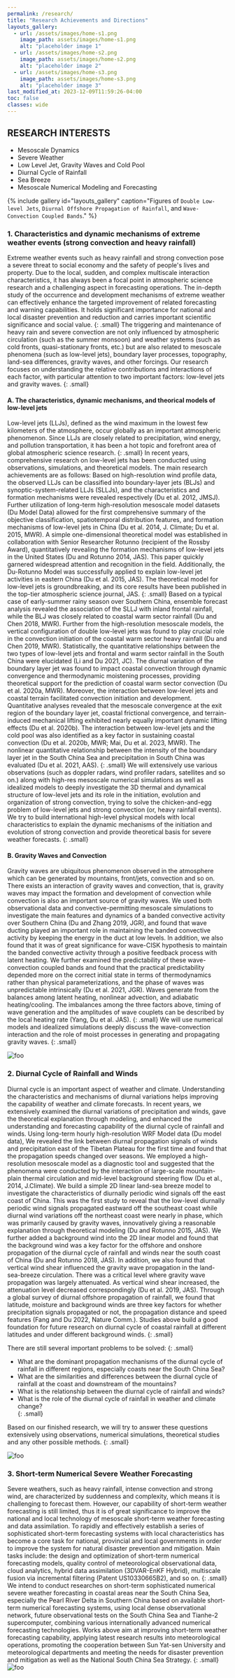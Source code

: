 ```yaml
---
permalink: /research/
title: "Research Achievements and Directions"
layouts_gallery:
  - url: /assets/images/home-s1.png
    image_path: assets/images/home-s1.png
    alt: "placeholder image 1"
  - url: /assets/images/home-s2.png
    image_path: assets/images/home-s2.png
    alt: "placeholder image 2"
  - url: /assets/images/home-s3.png
    image_path: assets/images/home-s3.png
    alt: "placeholder image 3"
last_modified_at: 2023-12-09T11:59:26-04:00
toc: false
classes: wide
---
```


## RESEARCH INTERESTS

* Mesoscale Dynamics
* Severe Weather
* Low Level Jet, Gravity Waves and Cold Pool
* Diurnal Cycle of Rainfall
* Sea Breeze
* Mesoscale Numerical Modeling and Forecasting

{% include gallery id="layouts_gallery" caption="Figures of `Double Low-level Jets`, `Diurnal Offshore Propagation of Rainfall`, and `Wave-Convection Coupled Bands`." %}

### 1. Characteristics and dynamic mechanisms of extreme weather events (strong convection and heavy rainfall)  

Extreme weather events such as heavy rainfall and strong convection pose a severe threat to social economy and the safety of people's lives and property. Due to the local, sudden, and complex multiscale interaction characteristics, it has always been a focal point in atmospheric science research and a challenging aspect in forecasting operations. The in-depth study of the occurrence and development mechanisms of extreme weather can effectively enhance the targeted improvement of related forecasting and warning capabilities. It holds significant importance for national and local disaster prevention and reduction and carries important scientific significance and social value.
{: .small}
The triggering and maintenance of heavy rain and severe convection are not only influenced by atmospheric circulation (such as the summer monsoon) and weather systems (such as cold fronts, quasi-stationary fronts, etc.) but are also related to mesoscale phenomena (such as low-level jets), boundary layer processes, topography, land-sea differences, gravity waves, and other forcings. Our research focuses on understanding the relative contributions and interactions of each factor, with particular attention to two important factors: low-level jets and gravity waves.
{: .small}

#### A. The characteristics, dynamic mechanisms, and theorical models of low-level jets

Low-level jets (LLJs), defined as the wind maximum in the lowest few kilometers of the atmosphere, occur globally as an important atmospheric phenomenon. Since LLJs are closely related to precipitation, wind energy, and pollution transportation, it has been a hot topic and forefront area of global atmospheric science research.
{: .small}
In recent years, comprehensive research on low-level jets has been conducted using observations, simulations, and theoretical models. The main research achievements are as follows: Based on high-resolution wind profile data, the observed LLJs can be classified into boundary-layer jets (BLJs) and synoptic-system-related LLJs (SLLJs), and the characteristics and formation mechanisms were revealed respectively (Du et al. 2012, JMSJ). Further utilization of long-term high-resolution mesoscale model datasets (Du Model Data) allowed for the first comprehensive summary of the objective classification, spatiotemporal distribution features, and formation mechanisms of low-level jets in China (Du et al. 2014, J. Climate; Du et al. 2015, MWR). A simple one-dimensional theoretical model was established in collaboration with Senior Researcher Rotunno (recipient of the Rossby Award), quantitatively revealing the formation mechanisms of low-level jets in the United States (Du and Rotunno 2014, JAS). This paper quickly garnered widespread attention and recognition in the field. Additionally, the Du-Rotunno Model was successfully applied to explain low-level jet activities in eastern China (Du et al. 2015, JAS). The theoretical model for low-level jets is groundbreaking, and its core results have been published in the top-tier atmospheric science journal, JAS. 
{: .small}
Based on a typical case of early-summer rainy season over Southern China, ensemble forecast analysis revealed the association of the SLLJ with inland frontal rainfall, while the BLJ was closely related to coastal warm sector rainfall (Du and Chen 2018, MWR). Further from the high-resolution mesoscale models, the vertical configuration of double low-level jets was found to play crucial role in the convection initiation of the coastal warm sector heavy rainfall (Du and Chen 2019, MWR). Statistically, the quantitative relationships between the two types of low-level jets and frontal and warm sector rainfall in the South China were elucidated (Li and Du 2021, JC). The diurnal variation of the boundary layer jet was found to impact coastal convection through dynamic convergence and thermodynamic moistening processes, providing theoretical support for the prediction of coastal warm sector convection (Du et al. 2020a, MWR). Moreover, the interaction between low-level jets and coastal terrain facilitated convection initiation and development. Quantitative analyses revealed that the mesoscale convergence at the exit region of the boundary layer jet, coastal frictional convergence, and terrain-induced mechanical lifting exhibited nearly equally important dynamic lifting effects (Du et al. 2020b). The interaction between low-level jets and the cold pool was also identified as a key factor in sustaining coastal convection (Du et al. 2020b, MWR; Mai, Du et al. 2023, MWR). The nonlinear quantitative relationship between the intensity of the boundary layer jet in the South China Sea and precipitation in South China was evaluated (Du et al. 2021, AAS).
{: .small}
We will extensively use various observations (such as doppler radars, wind profiler radars, satellites and so on.) along with high-res mesoscale numerical simulations as well as idealized models to deeply investigate the 3D thermal and dynamical structure of low-level jets and its role in the initiation, evolution and organization of strong convection, trying to solve the chicken-and-egg problem of low-level jets and strong convection (or, heavy rainfall events). We try to build international high-level physical models with local characteristics to explain the dynamic mechanisms of the initiation and evolution of strong convection and provide theoretical basis for severe weather forecasts.
{: .small}

#### B. Gravity Waves and Convection

Gravity waves are ubiquitous phenomenon observed in the atmosphere which can be generated by mountains, front/jets, convection and so on. There exists an interaction of gravity waves and convection, that is, gravity waves may impact the formation and development of convection while convection is also an important source of gravity waves. We used both observational data and convective-permitting mesoscale simulations to investigate the main features and dynamics of a banded convective activity over Southern China (Du and Zhang 2019, JGR), and found that wave ducting played an important role in maintaining the banded convective activity by keeping the energy in the duct at low levels. In addition, we also found that it was of great significance for wave-CISK hypothesis to maintain the banded convective activity through a positive feedback process with latent heating. We further examined the predictability of these wave-convection coupled bands and found that the practical predictability depended more on the correct initial state in terms of thermodynamics rather than physical parameterizations, and the phase of waves was unpredictable intrinsically (Du et al. 2021, JGR). Waves generate from the balances among latent heating, nonlinear advection, and adiabatic heating/cooling. The imbalances among the three factors above, timing of wave generation and the amplitudes of wave couplets can be described by the local heating rate (Yang, Du et al. JAS).
{: .small}
We will use numerical models and idealized simulations deeply discuss the wave-convection interaction and the role of moist processes in generating and propagating gravity waves.
{: .small}

![foo](/assets/images/research-page-4.jpg)

### 2. Diurnal Cycle of Rainfall and Winds

Diurnal cycle is an important aspect of weather and climate. Understanding the characteristics and mechanisms of diurnal variations helps improving the capability of weather and climate forecasts. In recent years, we extensively examined the diurnal variations of precipitation and winds, gave the theoretical explanation through modeling, and enhanced the understanding and forecasting capability of the diurnal cycle of rainfall and winds. Using long-term hourly high-resolution WRF Model data (Du model data), We revealed the link between diurnal propagation signals of winds and precipitation east of the Tibetan Plateau for the first time and found that the propagation speeds changed over seasons. We employed a high-resolution mesoscale model as a diagnostic tool and suggested that the phenomena were conducted by the interaction of large-scale mountain-plain thermal circulation and mid-level background steering flow (Du et al., 2014, J.Climate). We build a simple 2D linear land-sea breeze model to investigate the characteristics of diurnally periodic wind signals off the east coast of China. This was the first study to reveal that the low-level diurnally periodic wind signals propagated eastward off the southeast coast while diurnal wind variations off the northeast coast were nearly in phase, which was primarily caused by gravity waves, innovatively giving a reasonable explanation through theoretical modeling (Du and Rotunno 2015, JAS). We further added a background wind into the 2D linear model and found that the background wind was a key factor for the offshore and onshore propagation of the diurnal cycle of rainfall and winds near the south coast of China (Du and Rotunno 2018, JAS). In addition, we also found that vertical wind shear influenced the gravity wave propagation in the land-sea-breeze circulation. There was a critical level where gravity wave propagation was largely attenuated. As vertical wind shear increased, the attenuation level decreased correspondingly (Du et al. 2019, JAS). Through a global survey of diurnal offshore propagation of rainfall, we found that latitude, moisture and background winds are three key factors for whether precipitation signals propagated or not, the propagation distance and speed features (Fang and Du 2022, Nature Comm.). Studies above build a good foundation for future research on diurnal cycle of coastal rainfall at different latitudes and under different background winds.
{: .small}

There are still several important problems to be solved:
{: .small}
* What are the dominant propagation mechanisms of the diurnal cycle of rainfall in different regions, especially coasts near the South China Sea?
* What are the similarities and differences between the diurnal cycle of rainfall at the coast and downstream of the mountains?
* What is the relationship between the diurnal cycle of rainfall and winds?
* What is the role of the diurnal cycle of rainfall in weather and climate change?  
{: .small}

Based on our finished research, we will try to answer these questions extensively using observations, numerical simulations, theoretical studies and any other possible methods.
{: .small}

![foo](/assets/images/research-page-2.png)

### 3. Short-term Numerical Severe Weather Forecasting

Severe weathers, such as heavy rainfall, intense convection and strong wind, are characterized by suddenness and complexity, which means it is challenging to forecast them. However, our capability of short-term weather forecasting is still limited, thus it is of great significance to improve the national and local technology of mesoscale short-term weather forecasting and data assimilation. To rapidly and effectively establish a series of sophisticated short-term forecasting systems with local characteristics has become a core task for national, provincial and local governments in order to improve the system for natural disaster prevention and mitigation. Main tasks include: the design and optimization of short-term numerical forecasting models, quality control of meteorological observational data, cloud analytics, hybrid data assimilation (3DVAR-EnKF Hybrid), multiscale fusion via incremental filtering (Patent US10330665B2), and so on.
{: .small}
We intend to conduct researches on short-term sophisticated numerical severe weather forecasting in coastal areas near the South China Sea, especially the Pearl River Delta in Southern China based on available short-term numerical forecasting systems, using local dense observational network, future observational tests on the South China Sea and Tianhe-2 supercomputer, combining various internationally advanced numerical forecasting technologies. Works above aim at improving short-term weather forecasting capability, applying latest research results into meteorological operations, promoting the cooperation between Sun Yat-sen University and meteorological departments and meeting the needs for disaster prevention and mitigation as well as the National South China Sea Strategy.
{: .small}
![foo](/assets/images/research-page-3.png)
